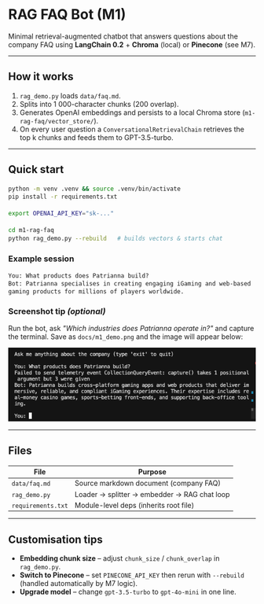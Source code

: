 # RAG FAQ Bot (M1)

Minimal retrieval-augmented chatbot that answers questions about the company FAQ using **LangChain 0.2** + **Chroma** (local) or **Pinecone** (see M7).

---

## How it works
1. `rag_demo.py` loads `data/faq.md`.
2. Splits into 1 000-character chunks (200 overlap).
3. Generates OpenAI embeddings and persists to a local Chroma store (`m1-rag-faq/vector_store/`).
4. On every user question a `ConversationalRetrievalChain` retrieves the top k chunks and feeds them to GPT-3.5-turbo.

---

## Quick start
```bash
python -m venv .venv && source .venv/bin/activate
pip install -r requirements.txt

export OPENAI_API_KEY="sk-..."

cd m1-rag-faq
python rag_demo.py --rebuild   # builds vectors & starts chat
```

### Example session
```text
You: What products does Patrianna build?
Bot: Patrianna specialises in creating engaging iGaming and web-based gaming products for millions of players worldwide.
```

### Screenshot tip *(optional)*
Run the bot, ask *"Which industries does Patrianna operate in?"* and capture the terminal. Save as `docs/m1_demo.png` and the image will appear below:

![demo](../docs/m1_demo.png)

---

## Files
| File              | Purpose                                         |
| ----------------- | ----------------------------------------------- |
| `data/faq.md`     | Source markdown document (company FAQ)          |
| `rag_demo.py`     | Loader → splitter → embedder → RAG chat loop    |
| `requirements.txt`| Module-level deps (inherits root file)          |

---

## Customisation tips
* **Embedding chunk size** – adjust `chunk_size` / `chunk_overlap` in `rag_demo.py`.
* **Switch to Pinecone** – set `PINECONE_API_KEY` then rerun with `--rebuild` (handled automatically by M7 logic).
* **Upgrade model** – change `gpt-3.5-turbo` to `gpt-4o-mini` in one line.

```